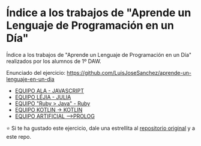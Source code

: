 # Índice a los trabajos de "Aprende un Lenguaje de Programación en un Día"

Índice a los trabajos de "Aprende un Lenguaje de Programación en un Día" realizados por los alumnos de 1º DAW.

Enunciado del ejercicio: <https://github.com/LuisJoseSanchez/aprende-un-lenguaje-en-un-dia>

* [EQUIPO ALA - JAVASCRIPT](https://github.com/AlvaroCamposVega/aprende-un-lenguaje-en-un-dia)
* [EQUIPO LÉJIA - JULIA](https://github.com/torrespedrob/aprende-un-lenguaje-en-un-dia)
* [EQUIPO "Ruby > Java" - Ruby](https://github.com/joseangelgalera/aprende-un-lenguaje-en-un-dia)
* [EQUIPO KOTLIN -> KOTLIN](https://github.com/danieljimenezquintana/aprende-un-lenguaje-en-un-dia)
* [EQUIPO ARTIFICIAL -->PROLOG](https://github.com/ivanperezmolina/aprende-un-lenguaje-en-un-dia)

:star: Si te ha gustado este ejercicio, dale una estrellita al [repositorio original](https://github.com/LuisJoseSanchez/aprende-un-lenguaje-en-un-dia) y a este repo.
